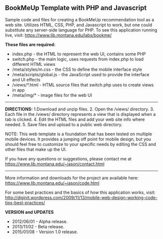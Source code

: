 BookMeUp Template with PHP and Javascript
-----------------------------------------
Sample code and files for creating a BookMeUp recommendation tool as a web site. Utilizes HTML, CSS, PHP, and Javascript to work, but one could substitute any server-side language for PHP. To see this application running live, visit: https://www.lib.montana.edu/labs/bookme/

**These files are required:**
 - index.php - the HTML to represent the web UI, contains some PHP
 - switch.php - the main logic, uses requests from index.php to load different HTML views
 - /meta/styles/m.css - the CSS to define the mobile interface style 
 - /meta/scripts/global.js - the JavaScript used to provide the interface and UI effects 
 - /views/*.html - HTML source files that switch.php uses to create views in app 
 - /meta/img/* - image files for the web UI

----------

**DIRECTIONS:** 
 1.Download and unzip files.
 2. Open the /views/ directory.
 3. Each file in the /views/ directory represents a view that is displayed when a tab is clicked.
 4. Edit the HTML files and add your web site info where needed.
 5. Save files and upload to a public web directory.

NOTE: This web template is a foundation that has been tested on multiple mobile devices. It provides a jumping off point for mobile design, but you should feel free to customize to your specific needs by editing the CSS and other files that make up the UI. 

If you have any questions or suggestions, please contact me at https://www.lib.montana.edu/~jason/contact.html

----------

More information and downloads for the project are available here: https://www.lib.montana.edu/~jason/code.html

For some best practices and the basics of how this application works, visit: http://diginit.wordpress.com/2009/11/13/mobile-web-design-working-code-tips-best-practices/

**VERSION and UPDATES**
 - 2012/06/01 - Alpha release. 
 - 2013/11/02 - Beta release.
 - 2015/01/08 - Version 1.0 release.
